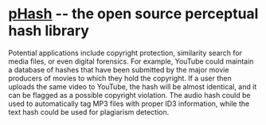 # [pHash](www.phash.org) -- the open source perceptual hash library

Potential applications include copyright protection, similarity search for media files, or even digital forensics. For example, YouTube could maintain a database of hashes that have been submitted by the major movie producers of movies to which they hold the copyright. If a user then uploads the same video to YouTube, the hash will be almost identical, and it can be flagged as a possible copyright violation. The audio hash could be used to automatically tag MP3 files with proper ID3 information, while the text hash could be used for plagiarism detection.


